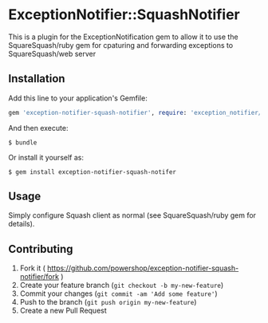 # ExceptionNotifier::SquashNotifier

This is a plugin for the ExceptionNotification gem to allow it to use the SquareSquash/ruby gem
for cpaturing and forwarding exceptions to SquareSquash/web server

## Installation

Add this line to your application's Gemfile:

```ruby
gem 'exception-notifier-squash-notifier', require: 'exception_notifier/squash_notifier'
```

And then execute:

    $ bundle

Or install it yourself as:

    $ gem install exception-notifier-squash-notifer

## Usage

Simply configure Squash client as normal (see SquareSquash/ruby gem for details).

## Contributing

1. Fork it ( https://github.com/powershop/exception-notifier-squash-notifier/fork )
2. Create your feature branch (`git checkout -b my-new-feature`)
3. Commit your changes (`git commit -am 'Add some feature'`)
4. Push to the branch (`git push origin my-new-feature`)
5. Create a new Pull Request
